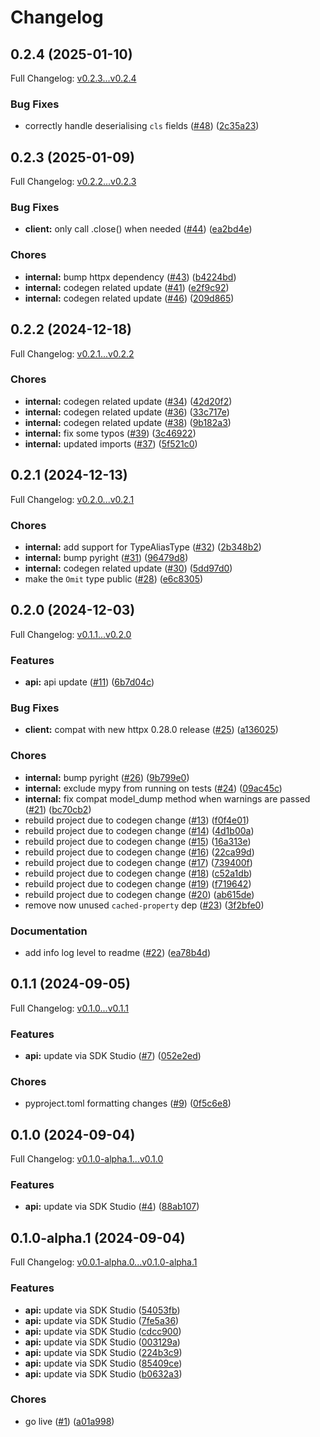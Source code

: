 # Changelog

## 0.2.4 (2025-01-10)

Full Changelog: [v0.2.3...v0.2.4](https://github.com/bespokelabsai/bespokelabs-python/compare/v0.2.3...v0.2.4)

### Bug Fixes

* correctly handle deserialising `cls` fields ([#48](https://github.com/bespokelabsai/bespokelabs-python/issues/48)) ([2c35a23](https://github.com/bespokelabsai/bespokelabs-python/commit/2c35a2394ea424fd93ba993cc3a00d601fa26245))

## 0.2.3 (2025-01-09)

Full Changelog: [v0.2.2...v0.2.3](https://github.com/bespokelabsai/bespokelabs-python/compare/v0.2.2...v0.2.3)

### Bug Fixes

* **client:** only call .close() when needed ([#44](https://github.com/bespokelabsai/bespokelabs-python/issues/44)) ([ea2bd4e](https://github.com/bespokelabsai/bespokelabs-python/commit/ea2bd4eea5b94df8223bb47369f35449637b8f05))


### Chores

* **internal:** bump httpx dependency ([#43](https://github.com/bespokelabsai/bespokelabs-python/issues/43)) ([b4224bd](https://github.com/bespokelabsai/bespokelabs-python/commit/b4224bd9ed1ac45bc2c44c5322b885f9936ef4c9))
* **internal:** codegen related update ([#41](https://github.com/bespokelabsai/bespokelabs-python/issues/41)) ([e2f9c92](https://github.com/bespokelabsai/bespokelabs-python/commit/e2f9c92f68034ac50ea5f8ba94ab4017af88b60f))
* **internal:** codegen related update ([#46](https://github.com/bespokelabsai/bespokelabs-python/issues/46)) ([209d865](https://github.com/bespokelabsai/bespokelabs-python/commit/209d8658c61592da6409b8cc14a5f1e56f4f31b0))

## 0.2.2 (2024-12-18)

Full Changelog: [v0.2.1...v0.2.2](https://github.com/bespokelabsai/bespokelabs-python/compare/v0.2.1...v0.2.2)

### Chores

* **internal:** codegen related update ([#34](https://github.com/bespokelabsai/bespokelabs-python/issues/34)) ([42d20f2](https://github.com/bespokelabsai/bespokelabs-python/commit/42d20f2c5dbd702f8dd5c7527077dd8bbd25ff60))
* **internal:** codegen related update ([#36](https://github.com/bespokelabsai/bespokelabs-python/issues/36)) ([33c717e](https://github.com/bespokelabsai/bespokelabs-python/commit/33c717e6a5c4b9e48ba736ac8da580c4ba2b107f))
* **internal:** codegen related update ([#38](https://github.com/bespokelabsai/bespokelabs-python/issues/38)) ([9b182a3](https://github.com/bespokelabsai/bespokelabs-python/commit/9b182a3c9b37aa6c648e301b1b7dd23516bdba6b))
* **internal:** fix some typos ([#39](https://github.com/bespokelabsai/bespokelabs-python/issues/39)) ([3c46922](https://github.com/bespokelabsai/bespokelabs-python/commit/3c46922f5752524232cc69e4c5fb350145cb0ba5))
* **internal:** updated imports ([#37](https://github.com/bespokelabsai/bespokelabs-python/issues/37)) ([5f521c0](https://github.com/bespokelabsai/bespokelabs-python/commit/5f521c0a9246e17c58f1d9a4e1c7192651615bba))

## 0.2.1 (2024-12-13)

Full Changelog: [v0.2.0...v0.2.1](https://github.com/bespokelabsai/bespokelabs-python/compare/v0.2.0...v0.2.1)

### Chores

* **internal:** add support for TypeAliasType ([#32](https://github.com/bespokelabsai/bespokelabs-python/issues/32)) ([2b348b2](https://github.com/bespokelabsai/bespokelabs-python/commit/2b348b211e7bba1d4a96bad405b4a65ccc927705))
* **internal:** bump pyright ([#31](https://github.com/bespokelabsai/bespokelabs-python/issues/31)) ([96479d8](https://github.com/bespokelabsai/bespokelabs-python/commit/96479d8058d4665f65e5a72bae5a178023333a5a))
* **internal:** codegen related update ([#30](https://github.com/bespokelabsai/bespokelabs-python/issues/30)) ([5dd97d0](https://github.com/bespokelabsai/bespokelabs-python/commit/5dd97d0017c00888af7c3a332e627f85cd34cfae))
* make the `Omit` type public ([#28](https://github.com/bespokelabsai/bespokelabs-python/issues/28)) ([e6c8305](https://github.com/bespokelabsai/bespokelabs-python/commit/e6c8305b287a400bc63b8d40375363dc8f310850))

## 0.2.0 (2024-12-03)

Full Changelog: [v0.1.1...v0.2.0](https://github.com/bespokelabsai/bespokelabs-python/compare/v0.1.1...v0.2.0)

### Features

* **api:** api update ([#11](https://github.com/bespokelabsai/bespokelabs-python/issues/11)) ([6b7d04c](https://github.com/bespokelabsai/bespokelabs-python/commit/6b7d04c370a723783df80c09f267053ca71edaf5))


### Bug Fixes

* **client:** compat with new httpx 0.28.0 release ([#25](https://github.com/bespokelabsai/bespokelabs-python/issues/25)) ([a136025](https://github.com/bespokelabsai/bespokelabs-python/commit/a136025df0b967d2d187efcf37a7cd8434d82191))


### Chores

* **internal:** bump pyright ([#26](https://github.com/bespokelabsai/bespokelabs-python/issues/26)) ([9b799e0](https://github.com/bespokelabsai/bespokelabs-python/commit/9b799e0d08cbb1a654964feccb5c32e2a71f1650))
* **internal:** exclude mypy from running on tests ([#24](https://github.com/bespokelabsai/bespokelabs-python/issues/24)) ([09ac45c](https://github.com/bespokelabsai/bespokelabs-python/commit/09ac45c89cd7cbd22124828cd78deb7c4c991a6b))
* **internal:** fix compat model_dump method when warnings are passed ([#21](https://github.com/bespokelabsai/bespokelabs-python/issues/21)) ([bc70cb2](https://github.com/bespokelabsai/bespokelabs-python/commit/bc70cb2cfde0d63e7255e0870114ca5bc4f7f52c))
* rebuild project due to codegen change ([#13](https://github.com/bespokelabsai/bespokelabs-python/issues/13)) ([f0f4e01](https://github.com/bespokelabsai/bespokelabs-python/commit/f0f4e01ea78c3afe2ed086e98ff6d9eced208fe2))
* rebuild project due to codegen change ([#14](https://github.com/bespokelabsai/bespokelabs-python/issues/14)) ([4d1b00a](https://github.com/bespokelabsai/bespokelabs-python/commit/4d1b00ab32c0e9e69b44942781d0a1e994dc51b3))
* rebuild project due to codegen change ([#15](https://github.com/bespokelabsai/bespokelabs-python/issues/15)) ([16a313e](https://github.com/bespokelabsai/bespokelabs-python/commit/16a313ee5b0ed49d70fb8240bdf3cd60d8a35b7e))
* rebuild project due to codegen change ([#16](https://github.com/bespokelabsai/bespokelabs-python/issues/16)) ([22ca99d](https://github.com/bespokelabsai/bespokelabs-python/commit/22ca99d2b5f38c431914ecf79389637c89c7e892))
* rebuild project due to codegen change ([#17](https://github.com/bespokelabsai/bespokelabs-python/issues/17)) ([739400f](https://github.com/bespokelabsai/bespokelabs-python/commit/739400f6a85165c7c0bc42a64c705c5ca03229c6))
* rebuild project due to codegen change ([#18](https://github.com/bespokelabsai/bespokelabs-python/issues/18)) ([c52a1db](https://github.com/bespokelabsai/bespokelabs-python/commit/c52a1dba63c3d58ba8e2efa00d28cbf5f062c06d))
* rebuild project due to codegen change ([#19](https://github.com/bespokelabsai/bespokelabs-python/issues/19)) ([f719642](https://github.com/bespokelabsai/bespokelabs-python/commit/f7196420739ecfd3b8fbcbe665ef98597fd704af))
* rebuild project due to codegen change ([#20](https://github.com/bespokelabsai/bespokelabs-python/issues/20)) ([ab615de](https://github.com/bespokelabsai/bespokelabs-python/commit/ab615de01029a6ea18e6691df04f57241ec4d54b))
* remove now unused `cached-property` dep ([#23](https://github.com/bespokelabsai/bespokelabs-python/issues/23)) ([3f2bfe0](https://github.com/bespokelabsai/bespokelabs-python/commit/3f2bfe0cf97cbf79760badc7273003976f65278a))


### Documentation

* add info log level to readme ([#22](https://github.com/bespokelabsai/bespokelabs-python/issues/22)) ([ea78b4d](https://github.com/bespokelabsai/bespokelabs-python/commit/ea78b4de7416e724beaac54e68ecd1d0e5678045))

## 0.1.1 (2024-09-05)

Full Changelog: [v0.1.0...v0.1.1](https://github.com/bespokelabsai/bespokelabs-python/compare/v0.1.0...v0.1.1)

### Features

* **api:** update via SDK Studio ([#7](https://github.com/bespokelabsai/bespokelabs-python/issues/7)) ([052e2ed](https://github.com/bespokelabsai/bespokelabs-python/commit/052e2ede8c634b31dc4075d57b88bfc7fdb9cb59))


### Chores

* pyproject.toml formatting changes ([#9](https://github.com/bespokelabsai/bespokelabs-python/issues/9)) ([0f5c6e8](https://github.com/bespokelabsai/bespokelabs-python/commit/0f5c6e84656c6b48640ffb4bbb47780e94a9ed4a))

## 0.1.0 (2024-09-04)

Full Changelog: [v0.1.0-alpha.1...v0.1.0](https://github.com/bespokelabsai/bespokelabs-python/compare/v0.1.0-alpha.1...v0.1.0)

### Features

* **api:** update via SDK Studio ([#4](https://github.com/bespokelabsai/bespokelabs-python/issues/4)) ([88ab107](https://github.com/bespokelabsai/bespokelabs-python/commit/88ab107c0b748171107610ca7996a7e7cd34cfc2))

## 0.1.0-alpha.1 (2024-09-04)

Full Changelog: [v0.0.1-alpha.0...v0.1.0-alpha.1](https://github.com/bespokelabsai/bespokelabs-python/compare/v0.0.1-alpha.0...v0.1.0-alpha.1)

### Features

* **api:** update via SDK Studio ([54053fb](https://github.com/bespokelabsai/bespokelabs-python/commit/54053fb6a75d481609d33102f198e3dc91b3ba60))
* **api:** update via SDK Studio ([7fe5a36](https://github.com/bespokelabsai/bespokelabs-python/commit/7fe5a367cd4ef0e6d06f960bcd49bf2845223326))
* **api:** update via SDK Studio ([cdcc900](https://github.com/bespokelabsai/bespokelabs-python/commit/cdcc900b8e9a37045889fd96199dc866b60c076d))
* **api:** update via SDK Studio ([003129a](https://github.com/bespokelabsai/bespokelabs-python/commit/003129a7672a76149ebaa139cdae241e296b1fcd))
* **api:** update via SDK Studio ([224b3c9](https://github.com/bespokelabsai/bespokelabs-python/commit/224b3c9a2751a732e1d1c9a3426caf6df0882960))
* **api:** update via SDK Studio ([85409ce](https://github.com/bespokelabsai/bespokelabs-python/commit/85409cebb1bea4e92d834374edfe16669a7a41eb))
* **api:** update via SDK Studio ([b0632a3](https://github.com/bespokelabsai/bespokelabs-python/commit/b0632a3db7f72e9556590d84aa744fe4a50b12af))


### Chores

* go live ([#1](https://github.com/bespokelabsai/bespokelabs-python/issues/1)) ([a01a998](https://github.com/bespokelabsai/bespokelabs-python/commit/a01a998870299ef7acf0432382b1868908da319e))
